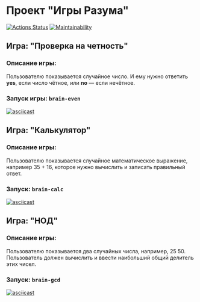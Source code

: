# Проект "Игры Разума"
[![Actions Status](https://github.com/Mabby20/frontend-project-44/workflows/hexlet-check/badge.svg)](https://github.com/Mabby20/frontend-project-44/actions)
[![Maintainability](https://api.codeclimate.com/v1/badges/7ec40156793ab6b8a9f7/maintainability)](https://codeclimate.com/github/Mabby20/frontend-project-44/maintainability)

## Игра: "Проверка на четность"
### Описание игры:
Пользователю показывается случайное число. И ему нужно ответить **yes**, если число чётное, или **no** — если нечётное.
### Запуск игры: `brain-even`<br>
[![asciicast](https://asciinema.org/a/ie0rEaMKxMTgahsG0jypvueZl.svg)](https://asciinema.org/a/ie0rEaMKxMTgahsG0jypvueZl)
## Игра: "Калькулятор"
### Описание игры:
Пользователю показывается случайное математическое выражение, например 35 + 16, которое нужно вычислить и записать правильный ответ.
### Запуск: `brain-calc`<br>
[![asciicast](https://asciinema.org/a/WdmWJV1k2uQmh2ftz7YwzlZOe.svg)](https://asciinema.org/a/WdmWJV1k2uQmh2ftz7YwzlZOe)
## Игра: "НОД"
### Описание игры:
Пользователю показывается два случайных числа, например, 25 50. Пользователь должен вычислить и ввести наибольший общий делитель этих чисел.
### Запуск: `brain-gcd`<br>
[![asciicast](https://asciinema.org/a/3t8nQeWbxSrUXk7Omrm66BIkn.svg)](https://asciinema.org/a/3t8nQeWbxSrUXk7Omrm66BIkn)